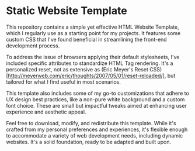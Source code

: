 # Static Website Template

This repository contains a simple yet effective HTML Website Template, which I regularly use as a starting point for my projects. It features some custom CSS that I've found beneficial in streamlining the front-end development process.

To address the issue of browsers applying their default stylesheets, I've included specific attributes to standardize HTML Tag rendering. It's a personalized reset, not as extensive as (Eric Meyer's Reset CSS)[http://meyerweb.com/eric/thoughts/2007/05/01/reset-reloaded/], but tailored for what I find useful in most scenarios.

This template also includes some of my go-to customizations that adhere to UX design best practices, like a non-pure white background and a custom font choice. These are small but impactful tweaks aimed at enhancing user experience and aesthetic appeal.

Feel free to download, modify, and redistribute this template. While it's crafted from my personal preferences and experiences, it's flexible enough to accommodate a variety of web development needs, including dynamic websites. It's a solid foundation, ready to be adapted and built upon.
